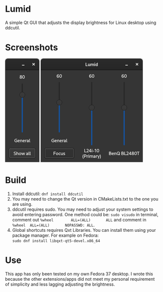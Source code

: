 # Lumid
A simple Qt GUI that adjusts the display brightness for Linux desktop using ddcutil.<br />
# Screenshots
![UI](focus.png) ![UI](showall.png)

# Build
1. Install ddcutil: `dnf install ddcutil`
2. You may need to change the Qt version in CMakeLists.txt to the one you are using.
3. ddcutil requires sudo. You may need to adjust your system settings to avoid entering password. One method could be: 
`sudo visudo` in terminal, comment out `%wheel        ALL=(ALL)       ALL` and comment in `%wheel  ALL=(ALL)       NOPASSWD: ALL`.
4. Global shortcuts requires Qxt Libraries. You can install them using your package manager. For example on Fedora:<br />
`sudo dnf install libqxt-qt5-devel.x86_64`

# Use
This app has only been tested on my own Fedora 37 desktop. I wrote this because the other extensions/apps did not meet my personal requirement of simplicity and less lagging adjusting the brightness.
